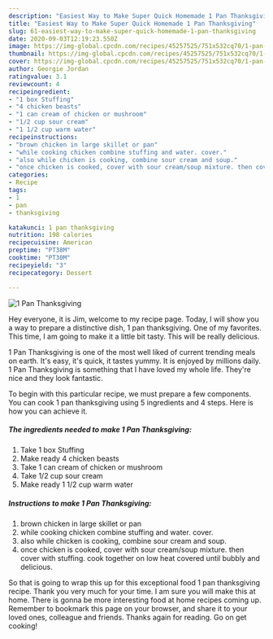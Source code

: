 ```yaml
---
description: "Easiest Way to Make Super Quick Homemade 1 Pan Thanksgiving"
title: "Easiest Way to Make Super Quick Homemade 1 Pan Thanksgiving"
slug: 61-easiest-way-to-make-super-quick-homemade-1-pan-thanksgiving
date: 2020-09-03T12:19:23.550Z
image: https://img-global.cpcdn.com/recipes/45257525/751x532cq70/1-pan-thanksgiving-recipe-main-photo.jpg
thumbnail: https://img-global.cpcdn.com/recipes/45257525/751x532cq70/1-pan-thanksgiving-recipe-main-photo.jpg
cover: https://img-global.cpcdn.com/recipes/45257525/751x532cq70/1-pan-thanksgiving-recipe-main-photo.jpg
author: Georgie Jordan
ratingvalue: 3.1
reviewcount: 4
recipeingredient:
- "1 box Stuffing"
- "4 chicken beasts"
- "1 can cream of chicken or mushroom"
- "1/2 cup sour cream"
- "1 1/2 cup warm water"
recipeinstructions:
- "brown chicken in large skillet or pan"
- "while cooking chicken combine stuffing and water. cover."
- "also while chicken is cooking, combine sour cream and soup."
- "once chicken is cooked, cover with sour cream/soup mixture. then cover with stuffing. cook together on low heat covered until bubbly and delicious."
categories:
- Recipe
tags:
- 1
- pan
- thanksgiving

katakunci: 1 pan thanksgiving 
nutrition: 198 calories
recipecuisine: American
preptime: "PT38M"
cooktime: "PT30M"
recipeyield: "3"
recipecategory: Dessert

---
```



![1 Pan Thanksgiving](https://img-global.cpcdn.com/recipes/45257525/751x532cq70/1-pan-thanksgiving-recipe-main-photo.jpg)

Hey everyone, it is Jim, welcome to my recipe page. Today, I will show you a way to prepare a distinctive dish, 1 pan thanksgiving. One of my favorites. This time, I am going to make it a little bit tasty. This will be really delicious.

1 Pan Thanksgiving is one of the most well liked of current trending meals on earth. It's easy, it's quick, it tastes yummy. It is enjoyed by millions daily. 1 Pan Thanksgiving is something that I have loved my whole life. They're nice and they look fantastic.




To begin with this particular recipe, we must prepare a few components. You can cook 1 pan thanksgiving using 5 ingredients and 4 steps. Here is how you can achieve it.

<!--inarticleads1-->

##### The ingredients needed to make 1 Pan Thanksgiving:

1. Take 1 box Stuffing
1. Make ready 4 chicken beasts
1. Take 1 can cream of chicken or mushroom
1. Take 1/2 cup sour cream
1. Make ready 1 1/2 cup warm water




<!--inarticleads2-->

##### Instructions to make 1 Pan Thanksgiving:

1. brown chicken in large skillet or pan
1. while cooking chicken combine stuffing and water. cover.
1. also while chicken is cooking, combine sour cream and soup.
1. once chicken is cooked, cover with sour cream/soup mixture. then cover with stuffing. cook together on low heat covered until bubbly and delicious.




So that is going to wrap this up for this exceptional food 1 pan thanksgiving recipe. Thank you very much for your time. I am sure you will make this at home. There is gonna be more interesting food at home recipes coming up. Remember to bookmark this page on your browser, and share it to your loved ones, colleague and friends. Thanks again for reading. Go on get cooking!
